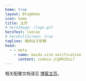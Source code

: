 ```yaml
---
home: true
layout: BlogHome
icon: home
title: 主页
# heroImage: /logo.gif
heroText: loocao
# heroFullScreen: true
tagline: 绳命在于折腾
head:
  - - meta
    - name: baidu-site-verification
      content: codeva-jCgM9ZOsi7
---
```


相关配置文档请见 [博客主页](https://theme-hope.vuejs.press/zh/guide/blog/home/)。
